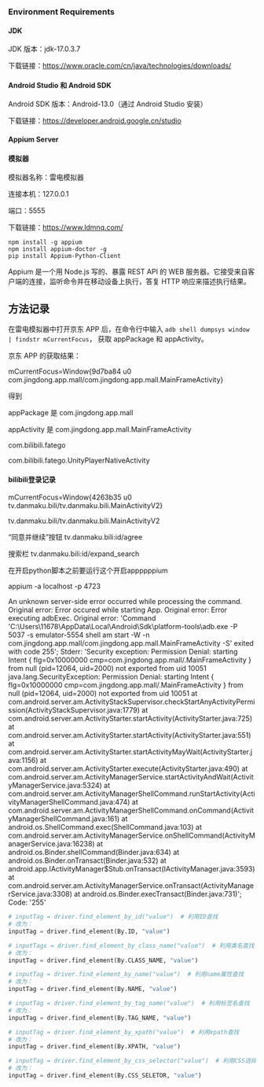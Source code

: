 ### Environment Requirements

#### **JDK**

JDK 版本：jdk-17.0.3.7

下载链接：https://www.oracle.com/cn/java/technologies/downloads/

#### Android Studio 和 Android SDK

Android SDK 版本：Android-13.0（通过 Android Studio 安装）

下载链接：https://developer.android.google.cn/studio

#### Appium Server

#### 模拟器

模拟器名称：雷电模拟器 

连接本机：127.0.0.1

端口：5555

下载链接：https://www.ldmnq.com/

```
npm install -g appium
npm install appium-doctor -g
pip install Appium-Python-Client
```



Appium 是一个用 Node.js 写的、暴露 REST API 的 WEB 服务器。它接受来自客户端的连接，监听命令并在移动设备上执行，答复 HTTP 响应来描述执行结果。

## 方法记录

在雷电模拟器中打开京东 APP 后，在命令行中输入 `adb shell dumpsys window | findstr mCurrentFocus`， 获取 appPackage 和 appActivity。

京东 APP 的获取结果：

 mCurrentFocus=Window{9d7ba84 u0 com.jingdong.app.mall/com.jingdong.app.mall.MainFrameActivity}

得到

appPackage 是 com.jingdong.app.mall

appActivity 是 com.jingdong.app.mall.MainFrameActivity



com.bilibili.fatego

com.bilibili.fatego.UnityPlayerNativeActivity



#### bilibili登录记录

  mCurrentFocus=Window{4263b35 u0 tv.danmaku.bili/tv.danmaku.bili.MainActivityV2}

 tv.danmaku.bili/tv.danmaku.bili.MainActivityV2

“同意并继续”按钮 tv.danmaku.bili:id/agree

搜索栏 tv.danmaku.bili:id/expand_search





在开启python脚本之前要运行这个开启appppppium

appium -a localhost -p 4723





An unknown server-side error occurred while processing the command. Original error: Error occured while starting App. Original error: Error executing adbExec. Original error: 'Command 'C\:\\Users\\11678\\AppData\\Local\\Android\\Sdk\\platform-tools\\adb.exe -P 5037 -s emulator-5554 shell am start -W -n com.jingdong.app.mall/com.jingdong.app.mall.MainFrameActivity -S' exited with code 255'; Stderr: 'Security exception: Permission Denial: starting Intent { flg=0x10000000 cmp=com.jingdong.app.mall/.MainFrameActivity } from null (pid=12064, uid=2000) not exported from uid 10051  java.lang.SecurityException: Permission Denial: starting Intent { flg=0x10000000 cmp=com.jingdong.app.mall/.MainFrameActivity } from null (pid=12064, uid=2000) not exported from uid 10051 at com.android.server.am.ActivityStackSupervisor.checkStartAnyActivityPermission(ActivityStackSupervisor.java:1779) at com.android.server.am.ActivityStarter.startActivity(ActivityStarter.java:725) at com.android.server.am.ActivityStarter.startActivity(ActivityStarter.java:551) at com.android.server.am.ActivityStarter.startActivityMayWait(ActivityStarter.java:1156) at com.android.server.am.ActivityStarter.execute(ActivityStarter.java:490) at com.android.server.am.ActivityManagerService.startActivityAndWait(ActivityManagerService.java:5324) at com.android.server.am.ActivityManagerShellCommand.runStartActivity(ActivityManagerShellCommand.java:474) at com.android.server.am.ActivityManagerShellCommand.onCommand(ActivityManagerShellCommand.java:161) at android.os.ShellCommand.exec(ShellCommand.java:103) at com.android.server.am.ActivityManagerService.onShellCommand(ActivityManagerService.java:16238) at android.os.Binder.shellCommand(Binder.java:634) at android.os.Binder.onTransact(Binder.java:532) at android.app.IActivityManager$Stub.onTransact(IActivityManager.java:3593) at com.android.server.am.ActivityManagerService.onTransact(ActivityManagerService.java:3308) at android.os.Binder.execTransact(Binder.java:731)'; Code: '255'







```python
# inputTag = driver.find_element_by_id("value")  # 利用ID查找
# 改为：
inputTag = driver.find_element(By.ID, "value")

# inputTags = driver.find_element_by_class_name("value")  # 利用类名查找
# 改为：
inputTag = driver.find_element(By.CLASS_NAME, "value")

# inputTag = driver.find_element_by_name("value")  # 利用name属性查找
# 改为：
inputTag = driver.find_element(By.NAME, "value")

# inputTag = driver.find_element_by_tag_name("value")  # 利用标签名查找
# 改为：
inputTag = driver.find_element(By.TAG_NAME, "value")

# inputTag = driver.find_element_by_xpath("value")  # 利用xpath查找
# 改为：
inputTag = driver.find_element(By.XPATH, "value")

# inputTag = driver.find_element_by_css_selector("value")  # 利用CSS选择器查找
# 改为：
inputTag = driver.find_element(By.CSS_SELETOR, "value")

```

